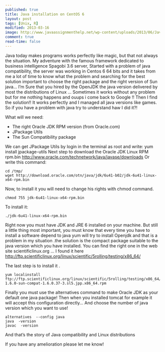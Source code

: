 ```yaml
---
published: true
title: Java installation on CentOS 6
layout: post
tags: [Unix, R]
modified: 2013-03-16 
image: http://www.javaassignmenthelp.net/wp-content/uploads/2013/06/Java-Assignment-Help.jpg
comment: true
read-time: false
---
```


Java today makes programs works perfectly like magic, but that not always the situation. My adventure with the famous framework dedicated to business intelligence Spagobi 3.6 server, Started with a problem of java compatibility, the server was working
in Centos 6 64 bits and it takes from me a lot of time to know what the problem and searching for the best solution important to choose the right package and the right version of Sun java...
I’m Sure that you hired by the OpenJDK  the java version delivered  by most the distributions of Linux ... Sometimes it works without any problem but for me nothing happens and ouups i come back to Google !!
Then I find the solution!! It works perfectly and I managed all java versions like  games. So if you have a problem with java try to understand haw I did it?!

What will we need:

 - The right Oracle JDK RPM version (from Oracle.com)
 - JPackage Utils
 - The Sun Compatibility package


We can get JPackage Utils by login in the terminal as root and write:
yum install jpackage-utils
Next step to download the Oracle JDK Linux RPM rpm.bin http://www.oracle.com/technetwork/java/javase/downloads
Or write this command:

    cd /tmp/
    wget http://download.oracle.com/otn/java/jdk/6u41-b02/jdk-6u41-linux-x64-rpm.bin
  
Now, to install it you will need to change his rights with chmod command.

    chmod 755 jdk-6u41-linux-x64-rpm.bin
    
To install it:

    ./jdk-6u41-linux-x64-rpm.bin
  
Right now you must have JDK and JRE 6 installed on your machine. But still a little thing  most important, you must know that every time you have to install a software depend to java yum will try to install Openjdk and that is a problem in my situation .the solution is the compact package  suitable to the java version which you have installed.
You can find the right one in the web site scientificlinux.org … I found it here 
http://ftp.scientificlinux.org/linux/scientific/5rolling/testing/x86_64/

The last step is to install it .

    yum localinstall ftp://ftp.scientificlinux.org/linux/scientific/5rolling/testing/x86_64/java/java-1.6.0-sun-compat-1.6.0.37-3.sl5.jpp.x86_64.rpm

Finally you must use the alternatives command to make Oracle JDK as your default one java package! Then when you installed tomcat for example it will accept this configuration directly...
And choose the number of java version which you want to use!

    alternatives  --config java
    java  -version
    javac  -version

And that’s the story of Java compatibility and Linux distributions

If you have any amelioration please let me know!

